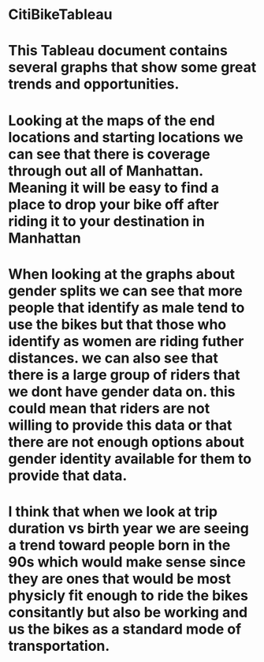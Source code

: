 # CitiBikeTableau

# This Tableau document contains several graphs that show some great trends and opportunities.
# Looking at the maps of the end locations and starting locations we can see that there is coverage through out all of Manhattan. Meaning it will be easy to find a place to drop your bike off after riding it to your destination in Manhattan
# When looking at the graphs about gender splits we can see that more people that identify as male tend to use the bikes but that those who identify as women are riding futher distances. we can also see that there is a large group of riders that we dont have gender data on. this could mean that riders are not willing to provide this data or that there are not enough options about gender identity available for them to provide that data.
# I think that when we look at trip duration vs birth year we are seeing a trend toward people born in the 90s which would make sense since they are ones that would be most physicly fit enough to ride the bikes consitantly but also be working and us the bikes as a standard mode of transportation.
